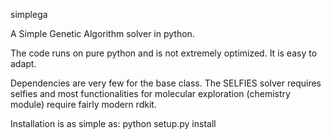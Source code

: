 simplega

A Simple Genetic Algorithm solver in python.

The code runs on pure python and is not extremely optimized. It is easy to adapt.

Dependencies are very few for the base class. The SELFIES solver requires selfies and most functionalities for molecular exploration (chemistry module) require fairly modern rdkit.

Installation is as simple as:
python setup.py install


